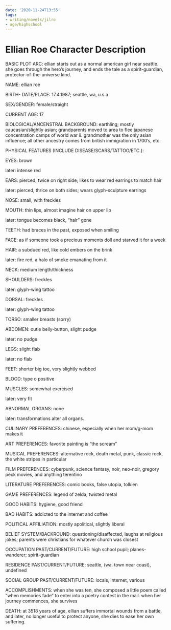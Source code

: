 ```yaml
---
date: '2020-11-24T13:55'
tags:
- writing/novels/jilro
- age/highschool
---
```


# Ellian Roe Character Description

BASIC PLOT ARC: ellian starts out as a normal american girl near
seattle. she goes through the hero’s journey, and ends the tale as a
spirit-guardian, protector-of-the-universe kind.

NAME: ellian roe

BIRTH- DATE/PLACE: 17.4.1987; seattle, wa, u.s.a

SEX/GENDER: female/straight

CURRENT AGE: 17

BIOLOGICAL/ANCENSTRAL BACKGROUND: earthling; mostly caucasian/slightly
asian; grandparents moved to area to flee japanese concentration camps
of world war ii. grandmother was the only asian influence; all other
ancestry comes from british immigration in 1700’s, etc.

PHYSICAL FEATURES (INCLUDE DISEASE/SCARS/TATTOO/ETC.):

EYES: brown

later: intense red

EARS: pierced, twice on right side; likes to wear red earrings to match
hair

later: pierced, thrice on both sides; wears glyph-sculpture earrings

NOSE: small, with freckles

MOUTH: thin lips, almost imagine hair on upper lip

later: tongue becomes black, “hair” gone

TEETH: had braces in the past, exposed when smiling

FACE: as if someone took a precious moments doll and starved it for a
week

HAIR: a subdued red, like cold embers on the brink

later: fire red, a halo of smoke emanating from it

NECK: medium length/thickness

SHOULDERS: freckles

later: glyph-wing tattoo

DORSAL: freckles

later: glyph-wing tattoo

TORSO: smaller breasts (sorry)

ABDOMEN: outie belly-button, slight pudge

later: no pudge

LEGS: slight flab

later: no flab

FEET: shorter big toe, very slightly webbed

BLOOD: type o positive

MUSCLES: somewhat exercised

later: very fit

ABNORMAL ORGANS: none

later: transformations alter all organs.

CULINARY PREFERENCES: chinese, especially when her mom/g-mom makes it

ART PREFERENCES: favorite painting is “the scream”

MUSICAL PREFERENCES: alternative rock, death metal, punk, classic rock,
the white stripes in particular

FILM PREFERENCES: cyberpunk, science fantasy, noir, neo-noir, gregory
peck movies, and anything terentino

LITERATURE PREFERENCES: comic books, false utopia, tolkien

GAME PREFERENCES: legend of zelda, twisted metal

GOOD HABITS: hygiene, good friend

BAD HABITS: addicted to the internet and coffee

POLITICAL AFFILIATION: mostly apolitical, slightly liberal

BELIEF SYSTEM/BACKROUND: questioning/disaffected, laughs at religious
jokes; parents were christians for whatever church was closest

OCCUPATION PAST/CURRENT/FUTURE: high school pupil; planes-wanderer;
spirit-guardian

RESIDENCE PAST/CURRENT/FUTURE: seattle, (wa. town near coast), undefined

SOCIAL GROUP PAST/CURRENT/FUTURE: locals, internet, various

ACCOMPLISHMENTS: when she was ten, she composed a little poem called
“when memories fade” to enter into a poetry contest in the mail. when
her journey commences, she survives

DEATH: at 3518 years of age, ellian suffers immortal wounds from a
battle, and later, no longer useful to protect anyone, she dies to ease
her own suffering.
